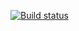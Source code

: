 [![Build status](https://ci.appveyor.com/api/projects/status/i24ug0pms6h4dnhf?svg=true)](https://ci.appveyor.com/project/xqzrk/apitestingci)
